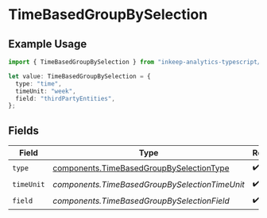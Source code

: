 # TimeBasedGroupBySelection

## Example Usage

```typescript
import { TimeBasedGroupBySelection } from "inkeep-analytics-typescript/models/components";

let value: TimeBasedGroupBySelection = {
  type: "time",
  timeUnit: "week",
  field: "thirdPartyEntities",
};
```

## Fields

| Field                                                                                                | Type                                                                                                 | Required                                                                                             | Description                                                                                          |
| ---------------------------------------------------------------------------------------------------- | ---------------------------------------------------------------------------------------------------- | ---------------------------------------------------------------------------------------------------- | ---------------------------------------------------------------------------------------------------- |
| `type`                                                                                               | [components.TimeBasedGroupBySelectionType](../../models/components/timebasedgroupbyselectiontype.md) | :heavy_check_mark:                                                                                   | N/A                                                                                                  |
| `timeUnit`                                                                                           | *components.TimeBasedGroupBySelectionTimeUnit*                                                       | :heavy_check_mark:                                                                                   | N/A                                                                                                  |
| `field`                                                                                              | *components.TimeBasedGroupBySelectionField*                                                          | :heavy_check_mark:                                                                                   | N/A                                                                                                  |